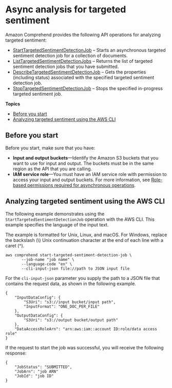 # Async analysis for targeted sentiment<a name="using-api-targeted-sentiment"></a>

Amazon Comprehend provides the following API operations for analyzing targeted sentiment:
+ [StartTargetedSentimentDetectionJob](API_StartTargetedSentimentDetectionJob.md) – Starts an asynchronous targeted sentiment detection job for a collection of documents\.
+ [ListTargetedSentimentDetectionJobs](API_ListTargetedSentimentDetectionJobs.md) – Returns the list of targeted sentiment detection jobs that you have submitted\.
+ [DescribeTargetedSentimentDetectionJob](API_DescribeTargetedSentimentDetectionJob.md) – Gets the properties \(including status\) associated with the specified targeted sentiment detection job\.
+ [StopTargetedSentimentDetectionJob](API_StopTargetedSentimentDetectionJob.md) – Stops the specified in\-progress targeted sentiment job\.

**Topics**
+ [Before you start](#api-targeted-sentiment-before)
+ [Analyzing targeted sentiment using the AWS CLI](#api-targeted-sentiment-cli)

## Before you start<a name="api-targeted-sentiment-before"></a>

Before you start, make sure that you have:
+ **Input and output buckets**—Identify the Amazon S3 buckets that you want to use for input and output\. The buckets must be in the same region as the API that you are calling\.
+ **IAM service role**—You must have an IAM service role with permission to access your input and output buckets\. For more information, see [Role\-based permissions required for asynchronous operations](access-control-managing-permissions.md#auth-role-permissions)\.

## Analyzing targeted sentiment using the AWS CLI<a name="api-targeted-sentiment-cli"></a>

The following example demonstrates using the `StartTargetedSentimentDetectionJob` operation with the AWS CLI\. This example specifies the language of the input text\.

The example is formatted for Unix, Linux, and macOS\. For Windows, replace the backslash \(\\\) Unix continuation character at the end of each line with a caret \(^\)\.

```
aws comprehend start-targeted-sentiment-detection-job \
       --job-name "job name" \
       --language-code "en" \
       --cli-input-json file://path to JSON input file
```

For the `cli-input-json` parameter you supply the path to a JSON file that contains the request data, as shown in the following example\.

```
{
    "InputDataConfig": {
        "S3Uri": "s3://input bucket/input path",
        "InputFormat": "ONE_DOC_PER_FILE"
    },
    "OutputDataConfig": {
        "S3Uri": "s3://output bucket/output path"
    },
    "DataAccessRoleArn": "arn:aws:iam::account ID:role/data access role"
}
```

If the request to start the job was successful, you will receive the following response:

```
{
    "JobStatus": "SUBMITTED",
    "JobArn": "job ARN"
    "JobId": "job ID"
}
```